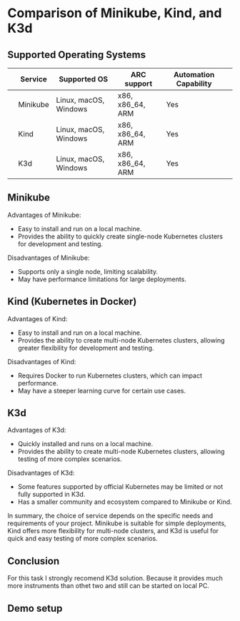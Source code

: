 # Comparison of Minikube, Kind, and K3d

## Supported Operating Systems

| | Service    | Supported OS          |ARC support     |   Automation Capability | |
|-|------------|-----------------------|----------------|-------------------------|-|
| | Minikube   | Linux, macOS, Windows |x86, x86_64, ARM|               Yes       | |
| | Kind       | Linux, macOS, Windows |x86, x86_64, ARM|               Yes       | |
| | K3d        | Linux, macOS, Windows |x86, x86_64, ARM|               Yes       | |

## Minikube

Advantages of Minikube:
- Easy to install and run on a local machine.
- Provides the ability to quickly create single-node Kubernetes clusters for development and testing.

Disadvantages of Minikube:
- Supports only a single node, limiting scalability.
- May have performance limitations for large deployments.

## Kind (Kubernetes in Docker)

Advantages of Kind:
- Easy to install and run on a local machine.
- Provides the ability to create multi-node Kubernetes clusters, allowing greater flexibility for development and testing.

Disadvantages of Kind:
- Requires Docker to run Kubernetes clusters, which can impact performance.
- May have a steeper learning curve for certain use cases.

## K3d

Advantages of K3d:
- Quickly installed and runs on a local machine.
- Provides the ability to create multi-node Kubernetes clusters, allowing testing of more complex scenarios.

Disadvantages of K3d:
- Some features supported by official Kubernetes may be limited or not fully supported in K3d.
- Has a smaller community and ecosystem compared to Minikube or Kind.

In summary, the choice of service depends on the specific needs and requirements of your project. Minikube is suitable for simple deployments, Kind offers more flexibility for multi-node clusters, and K3d is useful for quick and easy testing of more complex scenarios.

## Conclusion

For this task I strongly recomend K3d solution. Because it provides much more instruments than othet two and still can be started on local PC.

## Demo setup
